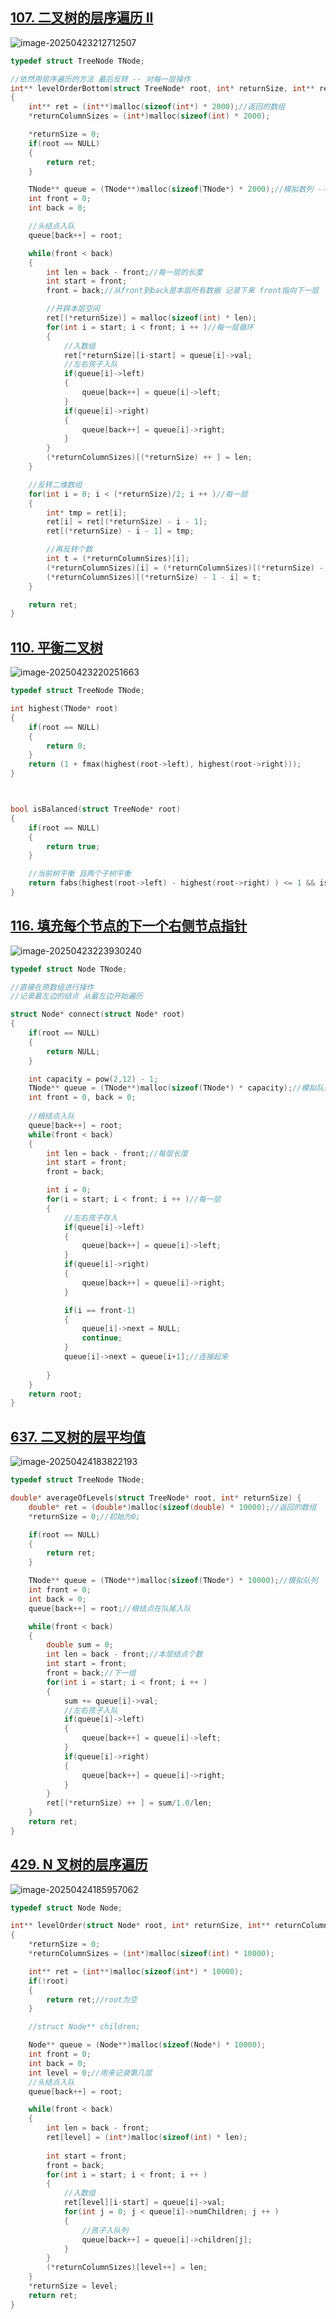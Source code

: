## [107. 二叉树的层序遍历 II](https://leetcode.cn/problems/binary-tree-level-order-traversal-ii/submissions/624976555/)

![image-20250423212712507](https://ting2.oss-cn-beijing.aliyuncs.com/picture/202504232127937.png)

```c
typedef struct TreeNode TNode;

//依然用层序遍历的方法 最后反转 -- 对每一层操作
int** levelOrderBottom(struct TreeNode* root, int* returnSize, int** returnColumnSizes) 
{
    int** ret = (int**)malloc(sizeof(int*) * 2000);//返回的数组
    *returnColumnSizes = (int*)malloc(sizeof(int) * 2000);

    *returnSize = 0;
    if(root == NULL)
    {
        return ret;
    }

    TNode** queue = (TNode**)malloc(sizeof(TNode*) * 2000);//模拟数列 -- 存储结点
    int front = 0;
    int back = 0;

    //头结点入队
    queue[back++] = root;

    while(front < back)
    {
        int len = back - front;//每一层的长度
        int start = front;
        front = back;//从front到back是本层所有数据 记录下来 front指向下一层

        //开辟本层空间
        ret[(*returnSize)] = malloc(sizeof(int) * len);
        for(int i = start; i < front; i ++ )//每一层循环
        {
            //入数组
            ret[*returnSize][i-start] = queue[i]->val;
            //左右孩子入队
            if(queue[i]->left)
            {
                queue[back++] = queue[i]->left;
            }
            if(queue[i]->right)
            {
                queue[back++] = queue[i]->right;
            }
        }
        (*returnColumnSizes)[(*returnSize) ++ ] = len;
    }

    //反转二维数组
    for(int i = 0; i < (*returnSize)/2; i ++ )//每一层
    {
        int* tmp = ret[i];
        ret[i] = ret[(*returnSize) - i - 1];
        ret[(*returnSize) - i - 1] = tmp;

        //再反转个数
        int t = (*returnColumnSizes)[i];
        (*returnColumnSizes)[i] = (*returnColumnSizes)[(*returnSize) - 1 - i];
        (*returnColumnSizes)[(*returnSize) - 1 - i] = t;
    }

    return ret;
}
```

## [110. 平衡二叉树](https://leetcode.cn/problems/balanced-binary-tree/)

![image-20250423220251663](https://ting2.oss-cn-beijing.aliyuncs.com/picture/202504232202009.png)

```C
typedef struct TreeNode TNode;

int highest(TNode* root)
{
    if(root == NULL)
    {
        return 0;
    }
    return (1 + fmax(highest(root->left), highest(root->right)));
}



bool isBalanced(struct TreeNode* root) 
{
    if(root == NULL)
    {
        return true;
    }

    //当前树平衡 且两个子树平衡
    return fabs(highest(root->left) - highest(root->right) ) <= 1 && isBalanced(root->left) && isBalanced(root->right);
}

```

## [116. 填充每个节点的下一个右侧节点指针 ](https://leetcode.cn/problems/populating-next-right-pointers-in-each-node/submissions/624999935/)

![image-20250423223930240](https://ting2.oss-cn-beijing.aliyuncs.com/picture/202504232239651.png)

```C
typedef struct Node TNode;

//直接在原数组进行操作
//记录最左边的结点 从最左边开始遍历

struct Node* connect(struct Node* root) 
{
    if(root == NULL)
    {
        return NULL;
    }

    int capacity = pow(2,12) - 1;
	TNode** queue = (TNode**)malloc(sizeof(TNode*) * capacity);//模拟队列 存储结点
    int front = 0, back = 0;
    
    //根结点入队
    queue[back++] = root;
    while(front < back)
    {
        int len = back - front;//每层长度
        int start = front;
        front = back;

        int i = 0;
        for(i = start; i < front; i ++ )//每一层
        {
            //左右孩子存入
            if(queue[i]->left)
            {
                queue[back++] = queue[i]->left;
            }
            if(queue[i]->right)
            {
                queue[back++] = queue[i]->right;
            }

            if(i == front-1)
            {
                queue[i]->next = NULL;
                continue;
            }
            queue[i]->next = queue[i+1];//连接起来
            
        }
    }
    return root;
}
```

## [637. 二叉树的层平均值](https://leetcode.cn/problems/average-of-levels-in-binary-tree/submissions/625227314/)

![image-20250424183822193](https://ting2.oss-cn-beijing.aliyuncs.com/picture/202504241838630.png)

```C
typedef struct TreeNode TNode;

double* averageOfLevels(struct TreeNode* root, int* returnSize) {
    double* ret = (double*)malloc(sizeof(double) * 10000);//返回的数组
    *returnSize = 0;//初始为0;

    if(root == NULL)
    {
        return ret;
    }

    TNode** queue = (TNode**)malloc(sizeof(TNode*) * 10000);//模拟队列
    int front = 0;
    int back = 0;
    queue[back++] = root;//根结点在队尾入队

    while(front < back)
    {
        double sum = 0;
        int len = back - front;//本层结点个数
        int start = front;
        front = back;//下一组
        for(int i = start; i < front; i ++ )
        {
            sum += queue[i]->val;
            //左右孩子入队
            if(queue[i]->left)
            {
                queue[back++] = queue[i]->left;
            }
            if(queue[i]->right)
            {
                queue[back++] = queue[i]->right;
            }
        }
        ret[(*returnSize) ++ ] = sum/1.0/len;
    }
    return ret;
}
```

## [429. N 叉树的层序遍历](https://leetcode.cn/problems/n-ary-tree-level-order-traversal/submissions/625231181/)

![image-20250424185957062](https://ting2.oss-cn-beijing.aliyuncs.com/picture/202504241859427.png)

```C
typedef struct Node Node;

int** levelOrder(struct Node* root, int* returnSize, int** returnColumnSizes) 
{
    *returnSize = 0;
    *returnColumnSizes = (int*)malloc(sizeof(int) * 10000);

    int** ret = (int**)malloc(sizeof(int*) * 10000);
    if(!root)
    {
        return ret;//root为空
    }

    //struct Node** children;

    Node** queue = (Node**)malloc(sizeof(Node*) * 10000);
    int front = 0;
    int back = 0;
    int level = 0;//用来记录第几层
    //头结点入队
    queue[back++] = root;

    while(front < back)
    {
        int len = back - front;
        ret[level] = (int*)malloc(sizeof(int) * len);
        
        int start = front;
        front = back;
        for(int i = start; i < front; i ++ )
        {
            //入数组
            ret[level][i-start] = queue[i]->val;
            for(int j = 0; j < queue[i]->numChildren; j ++ )
            {
                //孩子入队列
                queue[back++] = queue[i]->children[j];
            }
        }
        (*returnColumnSizes)[level++] = len;
    }
    *returnSize = level;
    return ret;   
}
```

